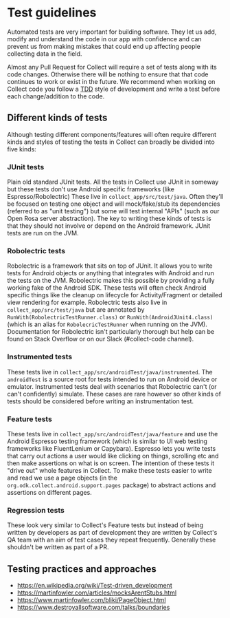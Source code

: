 # Test guidelines

Automated tests are very important for building software. They let us add, modify and understand the code in our app with confidence and can prevent us from making mistakes that could end up affecting people collecting data in the field.

Almost any Pull Request for Collect will require a set of tests along with its code changes. Otherwise there will be nothing to ensure that that code continues to work or exist in the future. We recommend when working on Collect code you follow a [TDD](https://en.wikipedia.org/wiki/Test-driven_development) style of development and write a test before each change/addition to the code.

## Different kinds of tests

Although testing different components/features will often require different kinds and styles of testing the tests in Collect can broadly be divided into five kinds:

### JUnit tests

Plain old standard JUnit tests. All the tests in Collect use JUnit in someway but these tests don't use Android specific frameworks (like Espresso/Robolectric) These live in `collect_app/src/test/java`. Often they'll be focused on testing one object and will mock/fake/stub its dependencies (referred to as "unit testing") but some will test internal "APIs" (such as our Open Rosa server abstraction). The key to writing these kinds of tests is that they should not involve or depend on the Android framework. JUnit tests are run on the JVM.

### Robolectric tests

Robolectric is a framework that sits on top of JUnit. It allows you to write tests for Android objects or anything that integrates with Android and run the tests on the JVM. Robolectric makes this possible by providing a fully working fake of the Android SDK. These tests will often check Android specific things like the cleanup on lifecycle for Activity/Fragment or detailed view rendering for example. Robolectric tests also live in `collect_app/src/test/java` but are annotated by `RunWith(RobolectricTestRunner.class)` or `RunWith(AndroidJUnit4.class)` (which is an alias for `RobolecricTestRunner` when running on the JVM). Documentation for Robolectric isn't particularly thorough but help can be found on Stack Overflow or on our Slack (#collect-code channel).

### Instrumented tests

These tests live in `collect_app/src/androidTest/java/instrumented`. The `androidTest` is a source root for tests intended to run on Android device or emulator. Instrumented tests deal with scenarios that Robolectric can't (or can't confidently) simulate. These cases are rare however so other kinds of tests should be considered before writing an instrumentation test.

### Feature tests

These tests live in `collect_app/src/androidTest/java/feature` and use the Android Espresso testing framework (which is similar to UI web testing frameworks like FluentLenium or Capybara). Espresso lets you write tests that carry out actions a user would like clicking on things, scrolling etc and then make assertions on what is on screen. The intention of these tests it "drive out" whole features in Collect. To make these tests easier to write and read we use a page objects (in the `org.odk.collect.android.support.pages` package) to abstract actions and assertions on different pages.

### Regression tests

These look very similar to Collect's Feature tests but instead of being written by developers as part of development they are written by Collect's QA team with an aim of test cases they repeat frequently. Generally these shouldn't be written as part of a PR.

## Testing practices and approaches

* https://en.wikipedia.org/wiki/Test-driven_development
* https://martinfowler.com/articles/mocksArentStubs.html
* https://www.martinfowler.com/bliki/PageObject.html
* https://www.destroyallsoftware.com/talks/boundaries